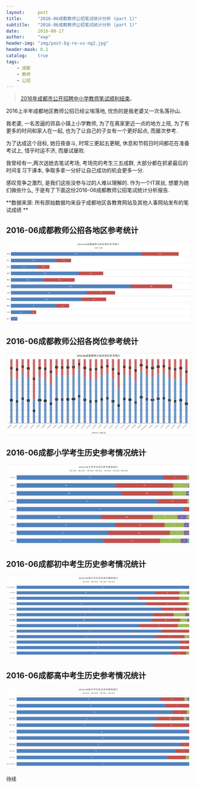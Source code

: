 ```yaml
---
layout:     post
title:      "2016-06成都教师公招笔试统计分析 (part 1)"
subtitle:   "2016-06成都教师公招笔试统计分析 (part 1)"
date:       2016-08-17
author:     "xwp"
header-img: "img/post-bg-re-vs-ng2.jpg"
header-mask: 0.1
catalog:    true
tags:
    - 成都
    - 教师
    - 公招
---
```


> [2016年成都市公开招聘中小学教师笔试顺利结束](http://sc.zgjsks.com/html/2016/shizhengredian_0607/14793.html)。

2016上半年成都地区教师公招已经尘埃落地,  忧伤的是我老婆又一次名落孙山.

我老婆, 一名苦逼的郊县小镇上小学教师, 为了在离家更近一点的地方上班, 为了有更多的时间和家人在一起, 也为了让自己的子女有一个更好起点, 而屡次参考.

为了达成这个目标, 她日夜奋斗, 时常三更起五更眠, 休息和节假日时间都花在准备考试上, 惜乎时运不济, 而屡试屡败. 

我曾经有一,两次送她去笔试考场, 考场完的考生三五成群, 大部分都在抓紧最后的时间复习下课本, 争取多拿一分好让自己成功的机会更多一分. 

感叹竞争之激烈, 是我们这些没参与过的人难以理解的. 作为一个IT屌丝, 想要为她们做些什么, 于是有了下面这份2016-06成都教师公招笔试统计分析报告. 

**数据来源: 所有原始数据均来自于成都地区各教育网站及其他人事网站发布的笔试成绩 **

## 2016-06成都教师公招各地区参考统计
![](/img/in-post/2016-08-17-cd-teacher-recruit-analyse1/1.png)
<br />

## 2016-06成都教师公招各岗位参考统计
![](/img/in-post/2016-08-17-cd-teacher-recruit-analyse1/2.png)
<br />

## 2016-06成都小学考生历史参考情况统计
![](/img/in-post/2016-08-17-cd-teacher-recruit-analyse1/3.png)
<br />

## 2016-06成都初中考生历史参考情况统计
![](/img/in-post/2016-08-17-cd-teacher-recruit-analyse1/4.png)
<br />

## 2016-06成都高中考生历史参考情况统计
![](/img/in-post/2016-08-17-cd-teacher-recruit-analyse1/5.png)
<br />

待续